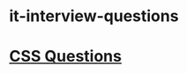 # it-interview-questions


# [CSS Questions](https://github.com/douglasdeodato/it-interview-questions/tree/master/css)

